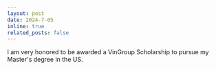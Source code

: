 ```yaml
---
layout: post
date: 2024-7-05
inline: true
related_posts: false
---
```


I am very honored to be awarded a VinGroup Scholarship to pursue my Master's degree in the US.
